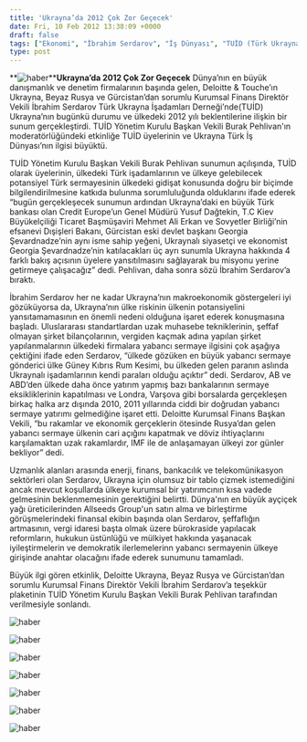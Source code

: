 ```yaml
---
title: 'Ukrayna’da 2012 Çok Zor Geçecek'
date: Fri, 10 Feb 2012 13:38:09 +0000
draft: false
tags: ["Ekonomi", "İbrahim Serdarov", "İş Dünyası", "TUİD (Türk Ukrayna İşadamları Derneği)", "Ukrayna 2012", "Ukrayna Dış İlişkileri", "Ukrayna Türk toplumu"]
type: post
---
```






















**![haber](https://burakpehlivan.org/tuid_images/serdarov.jpg)****Ukrayna’da 2012 Çok Zor Geçecek**
Dünya’nın en büyük danışmanlık ve denetim firmalarının başında gelen, Deloitte & Touche’ın Ukrayna, Beyaz Rusya ve Gürcistan’dan sorumlu Kurumsal Finans Direktör Vekili İbrahim Serdarov Türk Ukrayna İşadamları Derneği’nde(TUİD) Ukrayna’nın bugünkü durumu ve ülkedeki 2012 yılı beklentilerine ilişkin bir sunum gerçekleştirdi. TUİD Yönetim Kurulu Başkan Vekili Burak Pehlivan'ın moderatörlüğündeki etkinliğe TUİD üyelerinin ve Ukrayna Türk İş Dünyası’nın ilgisi büyüktü.

TUİD Yönetim Kurulu Başkan Vekili Burak Pehlivan sunumun açılışında, TUİD olarak üyelerinin, ülkedeki Türk işadamlarının ve ülkeye gelebilecek potansiyel Türk sermayesinin ülkedeki gidişat konusunda doğru bir biçimde bilgilendirilmesine katkıda bulunma sorumluluğunda olduklarını ifade ederek “bugün gerçekleşecek sunumun ardından Ukrayna’daki en büyük Türk bankası olan Credit Europe’un Genel Müdürü Yusuf Dağtekin, T.C Kiev Büyükelçiliği Ticaret Başmüşaviri Mehmet Ali Erkan ve Sovyetler Birliği’nin efsanevi Dışişleri Bakanı, Gürcistan eski devlet başkanı Georgia Şevardnadze’nin aynı isme sahip yeğeni, Ukraynalı siyasetçi ve ekonomist Georgia Şevardnadze’nin katılacakları üç ayrı sunumla Ukrayna hakkında 4 farklı bakış açısının üyelere yansıtılmasını sağlayarak bu misyonu yerine getirmeye çalışacağız” dedi. Pehlivan, daha sonra sözü İbrahim Serdarov’a bıraktı.

İbrahim Serdarov her ne kadar Ukrayna’nın makroekonomik göstergeleri iyi gözüküyorsa da, Ukrayna’nın ülke riskinin ülkenin potansiyelini yansıtamamasının en önemli nedeni olduğuna işaret ederek konuşmasına başladı. Uluslararası standartlardan uzak muhasebe tekniklerinin, şeffaf olmayan şirket bilançolarının, vergiden kaçmak adına yapılan şirket yapılanmalarının ülkedeki firmalara yabancı sermaye ilgisini çok aşağıya çektiğini ifade eden Serdarov, “ülkede gözüken en büyük yabancı sermaye gönderici ülke Güney Kıbrıs Rum Kesimi, bu ülkeden gelen paranın aslında Ukraynalı işadamlarının kendi paraları olduğu açıktır” dedi. Serdarov, AB ve ABD’den ülkede daha önce yatırım yapmış bazı bankalarının sermaye eksikliklerinin kapatılması ve Londra, Varşova gibi borsalarda gerçekleşen birkaç halka arz dışında 2010, 2011 yıllarında ciddi bir doğrudan yabancı sermaye yatırımı gelmediğine işaret etti. Deloitte Kurumsal Finans Başkan Vekili, “bu rakamlar ve ekonomik gerçeklerin ötesinde Rusya’dan gelen yabancı sermaye ülkenin cari açığını kapatmak ve döviz ihtiyaçlarını karşılamaktan uzak rakamlardır, IMF ile de anlaşamayan ülkeyi zor günler bekliyor” dedi.

Uzmanlık alanları arasında enerji, finans, bankacılık ve telekomünikasyon sektörleri olan Serdarov, Ukrayna için olumsuz bir tablo çizmek istemediğini ancak mevcut koşullarda ülkeye kurumsal bir yatırımcının kısa vadede gelmesinin beklenmemesinin gerektiğini belirtti. Dünya'nın en büyük ayçiçek yağı üreticilerinden Allseeds Group'un satın alma ve birleştirme görüşmelerindeki finansal ekibin başında olan Serdarov, şeffaflığın artmasının, vergi idaresi başta olmak üzere bürokraside yapılacak reformların, hukukun üstünlüğü ve mülkiyet hakkında yaşanacak iyileştirmelerin ve demokratik ilerlemelerinn yabancı sermayenin ülkeye girişinde anahtar olacağını ifade ederek sunumunu tamamladı.


Büyük ilgi gören etkinlik, Deloitte Ukrayna, Beyaz Rusya ve Gürcistan’dan sorumlu Kurumsal Finans Direktör Vekili İbrahim Serdarov’a teşekkür plaketinin TUİD Yönetim Kurulu Başkan Vekili Burak Pehlivan tarafından verilmesiyle sonlandı.







![haber](https://burakpehlivan.org/tuid_images/serdarov11a.jpg)


![haber](https://burakpehlivan.org/tuid_images/serdarov5.jpg)

![haber](https://burakpehlivan.org/tuid_images/serdarov7.jpg)

![haber](https://burakpehlivan.org/tuid_images/serdarov10.jpg)

![haber](https://burakpehlivan.org/tuid_images/serdarov11.jpg)

![haber](https://burakpehlivan.org/tuid_images/serdarov11a.jpg)

![haber](https://burakpehlivan.org/tuid_images/serdarov12.jpg)


